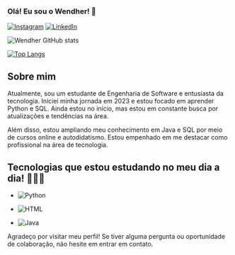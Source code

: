 ### Olá! Eu sou o Wendher! 👋

[![Instagram](https://img.shields.io/badge/Instagram-E4405F?style=for-the-badge&logo=instagram&logoColor=white)](https://www.instagram.com/wendhergs/)
[![LinkedIn](https://img.shields.io/badge/LinkedIn-0077B5?style=for-the-badge&logo=linkedin&logoColor=white)](https://www.linkedin.com/in/wendher-santos/)

![Wendher GitHub stats](https://github-readme-stats.vercel.app/api?username=wendherSantos&show_icons=true&theme=dracula)

[![Top Langs](https://github-readme-stats.vercel.app/api/top-langs/?username=wendherSantos)](https://github.com/wendherSantos/github-readme-stats)

## Sobre mim
Atualmente, sou um estudante de Engenharia de Software e entusiasta da tecnologia. Iniciei minha jornada em 2023 e estou focado em aprender Python e SQL. Ainda estou no início, mas estou em constante busca por atualizações e tendências na área. 

Além disso, estou ampliando meu conhecimento em Java e SQL por meio de cursos online e autodidatismo. Estou empenhado em me destacar como profissional na área de tecnologia.

## Tecnologias que estou estudando no meu dia a dia! 👨🏾‍💻

- ![Python](https://img.shields.io/badge/Python-14354C?style=for-the-badge&logo=python&logoColor=white)
  <!-- Python: Linguagem de programação versátil e poderosa -->

- ![HTML](https://img.shields.io/badge/HTML-239120?style=for-the-badge&logo=html5&logoColor=white)
  <!-- HTML: Linguagem de marcação para desenvolvimento web -->

- ![Java](https://img.shields.io/badge/Java-ED8B00?style=for-the-badge&logo=openjdk&logoColor=white)
  <!-- Java: Linguagem de programação amplamente utilizada e orientada a objetos -->

Agradeço por visitar meu perfil! Se tiver alguma pergunta ou oportunidade de colaboração, não hesite em entrar em contato.
